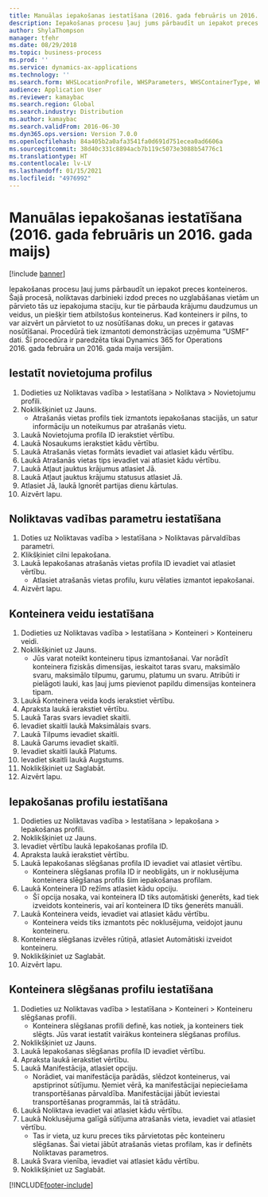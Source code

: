```yaml
---
title: Manuālas iepakošanas iestatīšana (2016. gada februāris un 2016. gada maijs)
description: Iepakošanas procesu ļauj jums pārbaudīt un iepakot preces konteineros.
author: ShylaThompson
manager: tfehr
ms.date: 08/29/2018
ms.topic: business-process
ms.prod: ''
ms.service: dynamics-ax-applications
ms.technology: ''
ms.search.form: WHSLocationProfile, WHSParameters, WHSContainerType, WHSPackProfile, WHSCloseContainerProfile, InventLocationIdLookup, UnitOfMeasureLookup
audience: Application User
ms.reviewer: kamaybac
ms.search.region: Global
ms.search.industry: Distribution
ms.author: kamaybac
ms.search.validFrom: 2016-06-30
ms.dyn365.ops.version: Version 7.0.0
ms.openlocfilehash: 84a405b2a0afa3541fa0d691d751ecea0ad6606a
ms.sourcegitcommit: 38d40c331c8894acb7b119c5073e3088b54776c1
ms.translationtype: HT
ms.contentlocale: lv-LV
ms.lasthandoff: 01/15/2021
ms.locfileid: "4976992"
---
```

# <a name="set-up-manual-packing-february-2016--may-2016"></a>Manuālas iepakošanas iestatīšana (2016. gada februāris un 2016. gada maijs)

[!include [banner](../../includes/banner.md)]

Iepakošanas procesu ļauj jums pārbaudīt un iepakot preces konteineros. Šajā procesā, noliktavas darbinieki izdod preces no uzglabāšanas vietām un pārvieto tās uz iepakojuma staciju, kur tie pārbauda krājumu daudzumus un veidus, un piešķir tiem atbilstošus konteinerus. Kad konteiners ir pilns, to var aizvērt un pārvietot to uz nosūtīšanas doku, un preces ir gatavas nosūtīšanai. Procedūrā tiek izmantoti demonstrācijas uzņēmuma “USMF” dati. Šī procedūra ir paredzēta tikai Dynamics 365 for Operations 2016. gada februāra un 2016. gada maija versijām.


## <a name="set-up-location-profiles"></a>Iestatīt novietojuma profilus
1. Dodieties uz Noliktavas vadība > Iestatīšana > Noliktava > Novietojumu profili.
2. Noklikšķiniet uz Jauns.
    * Atrašanās vietas profils tiek izmantots iepakošanas stacijās, un satur informāciju un noteikumus par atrašanās vietu.  
3. Laukā Novietojuma profila ID ierakstiet vērtību.
4. Laukā Nosaukums ierakstiet kādu vērtību.
5. Laukā Atrašanās vietas formāts ievadiet vai atlasiet kādu vērtību.
6. Laukā Atrašanās vietas tips ievadiet vai atlasiet kādu vērtību.
7. Laukā Atļaut jauktus krājumus atlasiet Jā.
8. Laukā Atļaut jauktus krājumu statusus atlasiet Jā.
9. Atlasiet Jā, laukā Ignorēt partijas dienu kārtulas.
10. Aizvērt lapu.

## <a name="set-up-warehouse-management-parameters"></a>Noliktavas vadības parametru iestatīšana 
1. Doties uz Noliktavas vadība > Iestatīšana > Noliktavas pārvaldības parametri.
2. Klikšķiniet cilni Iepakošana.
3. Laukā Iepakošanas atrašanās vietas profila ID ievadiet vai atlasiet vērtību.
    * Atlasiet atrašanās vietas profilu, kuru vēlaties izmantot iepakošanai.  
4. Aizvērt lapu.

## <a name="set-up-container-types"></a>Konteinera veidu iestatīšana
1. Dodieties uz Noliktavas vadība > Iestatīšana > Konteineri > Konteineru veidi.
2. Noklikšķiniet uz Jauns.
    * Jūs varat noteikt konteineru tipus izmantošanai. Var norādīt konteinera fiziskās dimensijas, ieskaitot taras svaru, maksimālo svaru, maksimālo tilpumu, garumu, platumu un svaru.  Atribūti ir pielāgoti lauki, kas ļauj jums pievienot papildu dimensijas konteinera tipam.     
3. Laukā Konteinera veida kods ierakstiet vērtību.
4. Apraksta laukā ierakstiet vērtību.
5. Laukā Taras svars ievadiet skaitli.
6. Ievadiet skaitli laukā Maksimālais svars.
7. Laukā Tilpums ievadiet skaitli.
8. Laukā Garums ievadiet skaitli.
9. Ievadiet skaitli laukā Platums.
10. Ievadiet skaitli laukā Augstums.
11. Noklikšķiniet uz Saglabāt.
12. Aizvērt lapu.

## <a name="set-up-packing-profiles"></a>Iepakošanas profilu iestatīšana
1. Dodieties uz Noliktavas vadība > Iestatīšana > Iepakošana > Iepakošanas profili.
2. Noklikšķiniet uz Jauns.
3. Ievadiet vērtību laukā Iepakošanas profila ID.
4. Apraksta laukā ierakstiet vērtību.
5. Laukā Iepakošanas slēgšanas profila ID ievadiet vai atlasiet vērtību.
    * Konteinera slēgšanas profila ID ir neobligāts, un ir noklusējuma konteinera slēgšanas profils šim iepakošanas profilam.  
6. Laukā Konteinera ID režīms atlasiet kādu opciju.
    * Šī opcija nosaka, vai konteinera ID tiks automātiski ģenerēts, kad tiek izveidots konteineris, vai arī konteinera ID tiks ģenerēts manuāli.  
7. Laukā Konteinera veids, ievadiet vai atlasiet kādu vērtību.
    * Konteinera veids tiks izmantots pēc noklusējuma, veidojot jaunu konteineru.  
8. Konteinera slēgšanas izvēles rūtiņā, atlasiet Automātiski izveidot konteineru.
9. Noklikšķiniet uz Saglabāt.
10. Aizvērt lapu.

## <a name="set-up-container-closing-profiles"></a>Konteinera slēgšanas profilu iestatīšana
1. Dodieties uz Noliktavas vadība > Iestatīšana > Konteineri > Konteineru slēgšanas profili.
    * Konteinera slēgšanas profili definē, kas notiek, ja konteiners tiek slēgts. Jūs varat iestatīt vairākus konteinera slēgšanas profilus.       
2. Noklikšķiniet uz Jauns.
3. Laukā Iepakošanas slēgšanas profila ID ievadiet vērtību.
4. Apraksta laukā ierakstiet vērtību.
5. Laukā Manifestācija, atlasiet opciju.
    * Norādiet, vai manifestācija parādās, slēdzot konteinerus, vai apstiprinot sūtījumu. Ņemiet vērā, ka manifestācijai nepieciešama transportēšanas pārvaldība. Manifestācijai jābūt ieviestai transportēšanas programmās, lai tā strādātu.  
6. Laukā Noliktava ievadiet vai atlasiet kādu vērtību.
7. Laukā Noklusējuma galīgā sūtījuma atrašanās vieta, ievadiet vai atlasiet vērtību.
    * Tas ir vieta, uz kuru preces tiks pārvietotas pēc konteineru slēgšanas. Šai vietai jābūt atrašanās vietas profilam, kas ir definēts Noliktavas parametros.  
8. Laukā Svara vienība, ievadiet vai atlasiet kādu vērtību.
9. Noklikšķiniet uz Saglabāt.



[!INCLUDE[footer-include](../../../includes/footer-banner.md)]